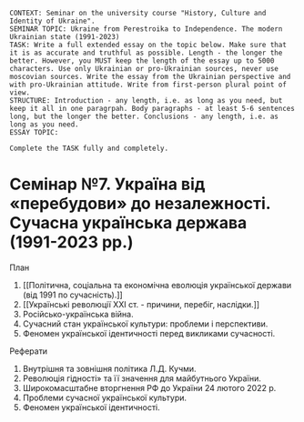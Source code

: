 ```
CONTEXT: Seminar on the university course "History, Culture and Identity of Ukraine".
SEMINAR TOPIC: Ukraine from Perestroika to Independence. The modern Ukrainian state (1991-2023)
TASK: Write a full extended essay on the topic below. Make sure that it is as accurate and truthful as possible. Length - the longer the better. However, you MUST keep the length of the essay up to 5000 characters. Use only Ukrainian or pro-Ukrainian sources, never use moscovian sources. Write the essay from the Ukrainian perspective and with pro-Ukrainian attitude. Write from first-person plural point of view.
STRUCTURE: Introduction - any length, i.e. as long as you need, but keep it all in one paragrpah. Body paragraphs - at least 5-6 sentences long, but the longer the better. Conclusions - any length, i.e. as long as you need.
ESSAY TOPIC:

Complete the TASK fully and completely.
```

# Семінар №7. Україна від «перебудови» до незалежності. Сучасна українська держава (1991-2023 рр.)

План

1. [[Політична, соціальна та економічна еволюція української держави (від 1991 по сучасність).]]
2. [[Українські революції ХХІ ст. - причини, перебіг, наслідки.]]
3. Російсько-українська війна.
4. Сучасний стан української культури: проблеми і перспективи.
5. Феномен української ідентичності перед викликами сучасності.

Реферати

1. Внутрішня та зовнішня політика Л.Д. Кучми.
2. Революція гідності» та її значення для майбутнього України.
3. Широкомасштабне вторгнення РФ до України 24 лютого 2022 р.
4. Проблеми сучасної української культури.
5. Феномен української ідентичності.
